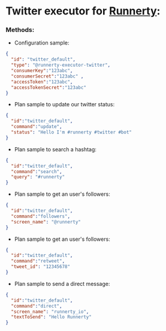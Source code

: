 # Twitter executor for [Runnerty]:

### Methods:
* Configuration sample:
```json
{
  "id": "twitter_default",
  "type": "@runnerty-executor-twitter",
  "consumerKey":"123abc",
  "consumerSecret":"123abc" ,
  "accessToken":"123abc",
  "accessTokenSecret":"123abc"
}
```

* Plan sample to update our twitter status:
```json
{
  "id":"twitter_default",
  "command":"update",
  "status": "Hello I'm #runnerty #twitter #bot"
}
```

* Plan sample to search a hashtag:
```json
{
  "id":"twitter_default",
  "command":"search",
  "query": "#runnerty"
}
```

* Plan sample to get an user's followers:
```json
{
  "id":"twitter_default",
  "command":"followers",
  "screen_name": "@runnerty"
}
```

* Plan sample to get an user's followers:
```json
{
  "id":"twitter_default",
  "command":"retweet",
  "tweet_id": "12345678"
}
```

* Plan sample to send a direct message:
```json
{
  "id":"twitter_default",
  "command":"direct",
  "screen_name": "runnerty_io",
  "textToSend": "Hello Runnerty"
}
```

[Runnerty]: http://www.runnerty.io